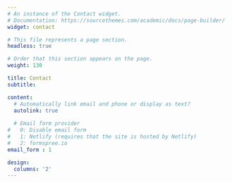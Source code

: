 ```yaml
---
# An instance of the Contact widget.
# Documentation: https://sourcethemes.com/academic/docs/page-builder/
widget: contact

# This file represents a page section.
headless: true

# Order that this section appears on the page.
weight: 130

title: Contact
subtitle:

content:
  # Automatically link email and phone or display as text?
  autolink: true
  
  # Email form provider
#   0: Disable email form
#   1: Netlify (requires that the site is hosted by Netlify)
#   2: formspree.io
email_form : 1

design:
  columns: '2'
---
```

